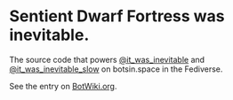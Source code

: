 # Sentient Dwarf Fortress was inevitable.

The source code that powers <a href="https://botsin.space/@it_was_inevitable" rel="me">@it\_was\_inevitable</a> and <a href="https://botsin.space/@it_was_inevitable_slow" rel="me">@it\_was\_inevitable\_slow</a> on botsin.space in the Fediverse.

See the entry on [BotWiki.org](https://botwiki.org/bot/it_was_inevitable/).
